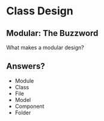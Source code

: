 # Class Design

## Modular: The Buzzword

What makes a modular design?

## Answers?

- Module
- Class
- File
- Model
- Component
- Folder
